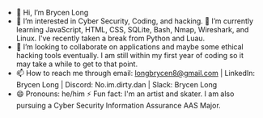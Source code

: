 - 👋 Hi, I’m Brycen Long
- 👀 I’m interested in Cyber Security, Coding, and hacking.
🌱 I’m currently learning JavaScript, HTML, CSS, SQLite, Bash, Nmap, Wireshark, and Linux. I've recently taken a break from Python and Luau.
- 💞️ I’m looking to collaborate on applications and maybe some ethical hacking tools eventually. I am still within my first year of coding so it may take a while to get to that point.
- 📫 How to reach me through email: longbrycen8@gmail.com | LinkedIn: Brycen Long | Discord: No.im.dirty.dan | Slack: Brycen Long
- 😄 Pronouns: he/him
⚡ Fun fact: I'm an artist and skater. I am also pursuing a Cyber Security Information Assurance AAS Major.

<!---
unkownuser666/unkownuser666 is a ✨ special ✨ repository because its `README.md` (this file) appears on your GitHub profile.
You can click the Preview link to take a look at your changes.
--->
